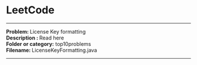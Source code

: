 # LeetCode
<hr>
<b> Problem: </b>License Key formatting <br>
<b> Description : </b> Read here <a href = "https://leetcode.com/problems/license-key-formatting/#/description" name = "Read the complete description"></a> <br>
<b> Folder or category:</b> top10problems <a href = "https://github.com/patilankita79/LeetCode/tree/master/top10popular"/></a> <br>
<b> Filename: </b> LicenseKeyFormatting.java <a href ="https://github.com/patilankita79/LeetCode/blob/master/top10popular/LicenseKeyFormatting.java" /><br>

<hr>
